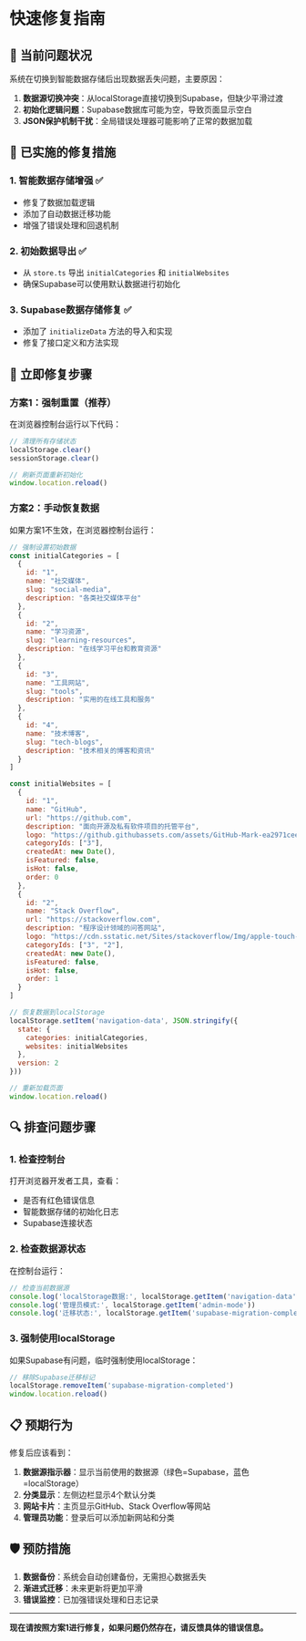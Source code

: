 # 快速修复指南

## 🚨 当前问题状况

系统在切换到智能数据存储后出现数据丢失问题，主要原因：

1. **数据源切换冲突**：从localStorage直接切换到Supabase，但缺少平滑过渡
2. **初始化逻辑问题**：Supabase数据库可能为空，导致页面显示空白
3. **JSON保护机制干扰**：全局错误处理器可能影响了正常的数据加载

## 🔧 已实施的修复措施

### 1. 智能数据存储增强 ✅
- 修复了数据加载逻辑
- 添加了自动数据迁移功能
- 增强了错误处理和回退机制

### 2. 初始数据导出 ✅
- 从 `store.ts` 导出 `initialCategories` 和 `initialWebsites`
- 确保Supabase可以使用默认数据进行初始化

### 3. Supabase数据存储修复 ✅
- 添加了 `initializeData` 方法的导入和实现
- 修复了接口定义和方法实现

## 🚀 立即修复步骤

### 方案1：强制重置（推荐）
在浏览器控制台运行以下代码：

```javascript
// 清理所有存储状态
localStorage.clear()
sessionStorage.clear()

// 刷新页面重新初始化
window.location.reload()
```

### 方案2：手动恢复数据
如果方案1不生效，在浏览器控制台运行：

```javascript
// 强制设置初始数据
const initialCategories = [
  {
    id: "1",
    name: "社交媒体",
    slug: "social-media", 
    description: "各类社交媒体平台"
  },
  {
    id: "2", 
    name: "学习资源",
    slug: "learning-resources",
    description: "在线学习平台和教育资源"
  },
  {
    id: "3",
    name: "工具网站", 
    slug: "tools",
    description: "实用的在线工具和服务"
  },
  {
    id: "4",
    name: "技术博客",
    slug: "tech-blogs", 
    description: "技术相关的博客和资讯"
  }
]

const initialWebsites = [
  {
    id: "1",
    name: "GitHub",
    url: "https://github.com",
    description: "面向开源及私有软件项目的托管平台",
    logo: "https://github.githubassets.com/assets/GitHub-Mark-ea2971cee799.png",
    categoryIds: ["3"],
    createdAt: new Date(),
    isFeatured: false,
    isHot: false,
    order: 0
  },
  {
    id: "2", 
    name: "Stack Overflow",
    url: "https://stackoverflow.com",
    description: "程序设计领域的问答网站",
    logo: "https://cdn.sstatic.net/Sites/stackoverflow/Img/apple-touch-icon.png",
    categoryIds: ["3", "2"],
    createdAt: new Date(),
    isFeatured: false,
    isHot: false,
    order: 1
  }
]

// 恢复数据到localStorage
localStorage.setItem('navigation-data', JSON.stringify({
  state: {
    categories: initialCategories,
    websites: initialWebsites
  },
  version: 2
}))

// 重新加载页面
window.location.reload()
```

## 🔍 排查问题步骤

### 1. 检查控制台
打开浏览器开发者工具，查看：
- 是否有红色错误信息
- 智能数据存储的初始化日志
- Supabase连接状态

### 2. 检查数据源状态
在控制台运行：
```javascript
// 检查当前数据源
console.log('localStorage数据:', localStorage.getItem('navigation-data'))
console.log('管理员模式:', localStorage.getItem('admin-mode'))
console.log('迁移状态:', localStorage.getItem('supabase-migration-completed'))
```

### 3. 强制使用localStorage
如果Supabase有问题，临时强制使用localStorage：
```javascript
// 移除Supabase迁移标记
localStorage.removeItem('supabase-migration-completed')
window.location.reload()
```

## 📋 预期行为

修复后应该看到：
1. **数据源指示器**：显示当前使用的数据源（绿色=Supabase，蓝色=localStorage）
2. **分类显示**：左侧边栏显示4个默认分类
3. **网站卡片**：主页显示GitHub、Stack Overflow等网站
4. **管理员功能**：登录后可以添加新网站和分类

## 🛡️ 预防措施

1. **数据备份**：系统会自动创建备份，无需担心数据丢失
2. **渐进式迁移**：未来更新将更加平滑
3. **错误监控**：已加强错误处理和日志记录

---

**现在请按照方案1进行修复，如果问题仍然存在，请反馈具体的错误信息。** 